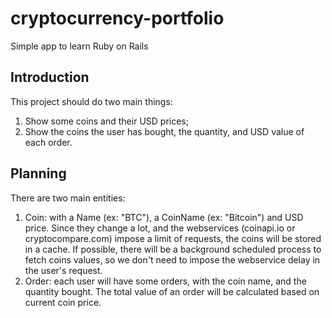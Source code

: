 # cryptocurrency-portfolio
Simple app to learn Ruby on Rails

## Introduction
This project should do two main things:

1. Show some coins and their USD prices;
2. Show the coins the user has bought, the quantity, and USD value of each order.

## Planning
There are two main entities:

1. Coin: with a Name (ex: "BTC"), a CoinName (ex: "Bitcoin") and USD price. Since they change a lot, and the webservices (coinapi.io or cryptocompare.com) impose a limit of requests, the coins will be stored in a cache. If possible, there will be a background scheduled process to fetch coins values, so we don't need to impose the webservice delay in the user's request.
2. Order: each user will have some orders, with the coin name, and the quantity bought. The total value of an order will be calculated based on current coin price.
